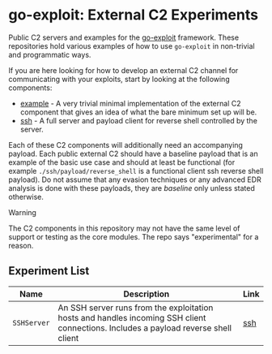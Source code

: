 # go-exploit: External C2 Experiments

Public C2 servers and examples for the [go-exploit](https://github.com/vulncheck/go-exploit) framework. These repositories hold various examples of how to use `go-exploit` in non-trivial and programmatic ways.

If you are here looking for how to develop an external C2 channel for communicating with your exploits, start by looking at the following components:

- [example](./example/README.md) - A very trivial minimal implementation of the external C2 component that gives an idea of what the bare minimum set up will be.
- [ssh](./ssh/README.md) - A full server and payload client for reverse shell controlled by the server.

Each of these C2 components will additionally need an accompanying payload. Each public external C2 should have a baseline payload that is an example of the basic use case and should at least be functional (for example `./ssh/payload/reverse_shell` is a functional client ssh reverse shell payload). Do not assume that any evasion techniques or any advanced EDR analysis is done with these payloads, they are *baseline* only unless stated otherwise.

> [!WARNING]  
> The C2 components in this repository may not have the same level of support or testing as the core modules. The repo says "experimental" for a reason.

## Experiment List

| Name        | Description  | Link |
| ----------- | ------------ | ---- |
| `SSHServer` | An SSH server runs from the exploitation hosts and handles incoming SSH client connections. Includes a payload reverse shell client | [ssh](./ssh/README.md) |

